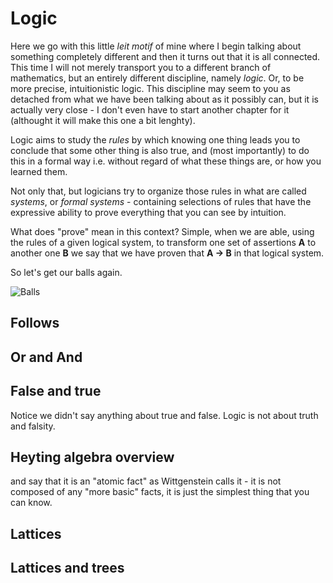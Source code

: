 Logic
===

Here we go with this little *leit motif* of mine where I begin talking about something completely different and then it turns out that it is all connected. This time I will not merely transport you to a different branch of mathematics, but an entirely different discipline, namely *logic*. Or, to be more precise, intuitionistic logic. This discipline may seem to you as detached from what we have been talking about as it possibly can, but it is actually very close - I don't even have to start another chapter for it (althought it will make this one a bit lenghty).

Logic aims to study the *rules* by which knowing one thing leads you to conclude that some other thing is also true, and (most importantly) to do this in a formal way i.e. without regard of what these things are, or how you learned them.

Not only that, but logicians try to organize those rules in what are called *systems*, or *formal systems* - containing selections of rules that have the expressive ability to prove everything that you can see by intuition.

What does "prove" mean in this context? Simple, when we are able, using the rules of a given logical system, to transform one set of assertions **A** to another one **B** we say that we have proven that **A → B** in that logical system.

So let's get our balls again.


![Balls](balls.svg)

Follows
---


Or and And 
---


False and true
---
Notice we didn't say anything about true and false. Logic is not about truth and falsity. 


Heyting algebra overview
---


and say that it is an "atomic fact" as Wittgenstein calls it - it is not composed of any "more basic" facts, it is just the simplest thing that you can know.


Lattices
---

Lattices and trees
---
